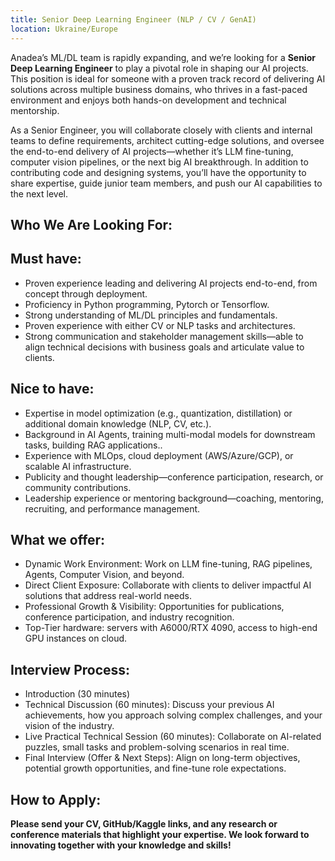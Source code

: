 ```yaml
---
title: Senior Deep Learning Engineer (NLP / CV / GenAI)
location: Ukraine/Europe
---
```

Anadea’s ML/DL team is rapidly expanding, and we’re looking for a **Senior Deep Learning Engineer** to play a pivotal role in shaping our AI projects. This position is ideal for someone with a proven track record of delivering AI solutions across multiple business domains, who thrives in a fast-paced environment and enjoys both hands-on development and technical mentorship.

As a Senior Engineer, you will collaborate closely with clients and internal teams to define requirements, architect cutting-edge solutions, and oversee the end-to-end delivery of AI projects—whether it’s LLM fine-tuning, computer vision pipelines, or the next big AI breakthrough. In addition to contributing code and designing systems, you’ll have the opportunity to share expertise, guide junior team members, and push our AI capabilities to the next level.

## Who We Are Looking For:

## **Must have:**

* Proven experience leading and delivering AI projects end-to-end, from concept through deployment.
* Proficiency in Python programming, Pytorch or Tensorflow.
* Strong understanding of ML/DL principles and fundamentals.
* Proven experience with either CV or NLP tasks and architectures.
* Strong communication and stakeholder management skills—able to align technical decisions with business goals and articulate value to clients.

## **Nice to have:**

* Expertise in model optimization (e.g., quantization, distillation) or additional domain knowledge (NLP, CV, etc.).
* Background in AI Agents, training multi-modal models for downstream tasks, building RAG applications..
* Experience with MLOps, cloud deployment (AWS/Azure/GCP), or scalable AI infrastructure.
* Publicity and thought leadership—conference participation, research, or community contributions.
* Leadership experience or mentoring background—coaching, mentoring, recruiting, and performance management.

## What we offer:

* Dynamic Work Environment: Work on LLM fine-tuning, RAG pipelines, Agents, Computer Vision, and beyond.
* Direct Client Exposure: Collaborate with clients to deliver impactful AI solutions that address real-world needs.
* Professional Growth & Visibility: Opportunities for publications, conference participation, and industry recognition.
* Top-Tier hardware: servers with A6000/RTX 4090, access to high-end GPU instances on cloud.

## Interview Process:

* Introduction (30 minutes)
* Technical Discussion (60 minutes): Discuss your previous AI achievements, how you approach solving complex challenges, and your vision of the industry. 
* Live Practical Technical Session (60 minutes): Collaborate on AI-related puzzles, small tasks and problem-solving scenarios in real time.
* Final Interview (Offer & Next Steps): Align on long-term objectives, potential growth opportunities, and fine-tune role expectations. 

## How to Apply:

**Please send your CV, GitHub/Kaggle links, and any research or conference materials that highlight your expertise. We look forward to innovating together with your knowledge and skills!**